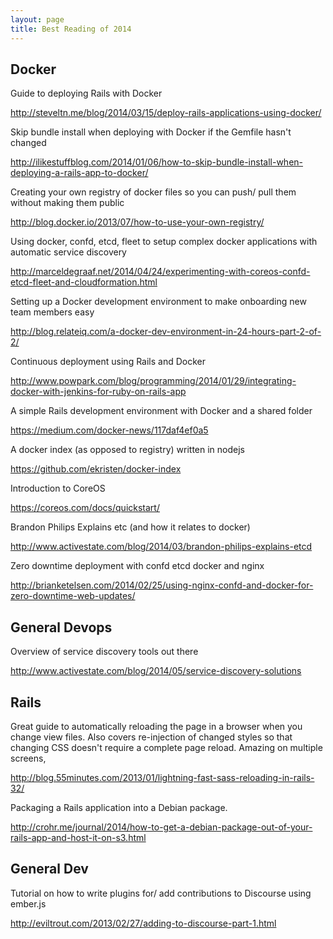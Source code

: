 ```yaml
---
layout: page
title: Best Reading of 2014
---
```


## Docker

Guide to deploying Rails with Docker

<http://steveltn.me/blog/2014/03/15/deploy-rails-applications-using-docker/>

Skip bundle install when deploying with Docker if the Gemfile hasn't changed

<http://ilikestuffblog.com/2014/01/06/how-to-skip-bundle-install-when-deploying-a-rails-app-to-docker/>

Creating your own registry of docker files so you can push/ pull them without making them public

<http://blog.docker.io/2013/07/how-to-use-your-own-registry/>

Using docker, confd, etcd, fleet to setup complex docker applications with automatic service discovery

<http://marceldegraaf.net/2014/04/24/experimenting-with-coreos-confd-etcd-fleet-and-cloudformation.html>

Setting up a Docker development environment to make onboarding new team members easy

<http://blog.relateiq.com/a-docker-dev-environment-in-24-hours-part-2-of-2/>

Continuous deployment using Rails and Docker

<http://www.powpark.com/blog/programming/2014/01/29/integrating-docker-with-jenkins-for-ruby-on-rails-app>

A simple Rails development environment with Docker and a shared folder

<https://medium.com/docker-news/117daf4ef0a5>

A docker index (as opposed to registry) written in nodejs

<https://github.com/ekristen/docker-index>

Introduction to CoreOS

<https://coreos.com/docs/quickstart/>

Brandon Philips Explains etc (and how it relates to docker)

<http://www.activestate.com/blog/2014/03/brandon-philips-explains-etcd>

Zero downtime deployment with confd etcd docker and nginx

<http://brianketelsen.com/2014/02/25/using-nginx-confd-and-docker-for-zero-downtime-web-updates/>

## General Devops

Overview of service discovery tools out there

<http://www.activestate.com/blog/2014/05/service-discovery-solutions>

## Rails

Great guide to automatically reloading the page in a browser when you change view files. Also covers re-injection of changed styles so that changing CSS doesn't require a complete page reload. Amazing on multiple screens,

<http://blog.55minutes.com/2013/01/lightning-fast-sass-reloading-in-rails-32/>

Packaging a Rails application into a Debian package.

<http://crohr.me/journal/2014/how-to-get-a-debian-package-out-of-your-rails-app-and-host-it-on-s3.html>

## General Dev

Tutorial on how to write plugins for/ add contributions to Discourse using ember.js

http://eviltrout.com/2013/02/27/adding-to-discourse-part-1.html


